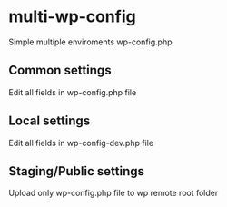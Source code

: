 # multi-wp-config
Simple multiple enviroments wp-config.php

## Common settings
Edit all fields in wp-config.php file

## Local settings
Edit all fields in wp-config-dev.php file

## Staging/Public settings
Upload only wp-config.php file to wp remote root folder
